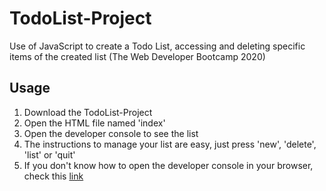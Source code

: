 # TodoList-Project
Use of JavaScript to create a Todo List, accessing and deleting specific items of the created list (The Web Developer Bootcamp 2020)

## Usage
1. Download the TodoList-Project
1. Open the HTML file named 'index'
1. Open the developer console to see the list
1. The instructions to manage your list are easy, just press 'new', 'delete', 'list' or 'quit'
1. If you don't know how to open the developer console in your browser, check this [link](https://support.monday.com/hc/en-us/articles/360002197259-How-to-Open-the-Developer-Console)
